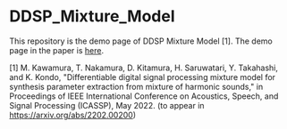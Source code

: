 # DDSP_Mixture_Model
This repository is the demo page of DDSP Mixture Model \[1]. The demo page in the paper is [here](https://sarulab-audio.github.io/DDSP_Mixture_Model/).


\[1] M. Kawamura, T. Nakamura, D. Kitamura, H. Saruwatari, Y. Takahashi, and K. Kondo, "Differentiable digital signal processing mixture model for synthesis parameter extraction from mixture of harmonic sounds," in Proceedings of IEEE International Conference on Acoustics, Speech, and Signal Processing (ICASSP), May 2022. (to appear in https://arxiv.org/abs/2202.00200)
